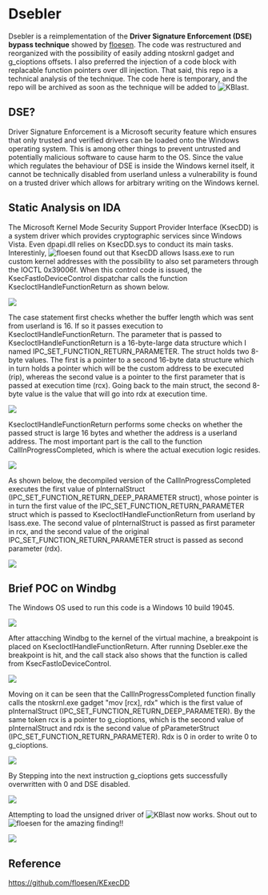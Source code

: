 # Dsebler
Dsebler is a reimplementation of the __Driver Signature Enforcement (DSE) bypass technique__ showed by [floesen](https://github.com/floesen/KExecDD). The code was restructured and reorganized with the possibility of easily adding ntoskrnl gadget and g_cioptions offsets. I also preferred the injection of a code block with replacable function pointers over dll injection. That said, this repo is a technical analysis of the technique. The code here is temporary, and the repo will be archived as soon as the technique will be added to ![KBlast](https://github.com/lem0nSec/KBlast).

## DSE?
Driver Signature Enforcement is a Microsoft security feature which ensures that only trusted and verified drivers can be loaded onto the Windows operating system. This is among other things to prevent untrusted and potentially malicious software to cause harm to the OS. Since the value which regulates the behaviour of DSE is inside the Windows kernel itself, it cannot be technically disabled from userland unless a vulnerability is found on a trusted driver which allows for arbitrary writing on the Windows kernel.

## Static Analysis on IDA
The Microsoft Kernel Mode Security Support Provider Interface (KsecDD) is a system driver which provides cryptographic services since Windows Vista. Even dpapi.dll relies on KsecDD.sys to conduct its main tasks. Interestinly, ![floesen](https://github.com/floesen) found out that KsecDD allows lsass.exe to run custom kernel addresses with the possibility to also set parameters through the IOCTL 0x39006f. When this control code is issued, the KsecFastIoDeviceControl dispatchar calls the function KsecIoctlHandleFunctionReturn as shown below.

![](pictures/3.png)


The case statement first checks whether the buffer length which was sent from userland is 16. If so it passes execution to KsecIoctlHandleFunctionReturn.
The parameter that is passed to KsecIoctlHandleFunctionReturn is a 16-byte-large data structure which I named IPC_SET_FUNCTION_RETURN_PARAMETER. The struct holds two 8-byte values. The first is a pointer to a second 16-byte data structure which in turn holds a pointer which will be the custom address to be executed (rip), whereas the second value is a pointer to the first parameter that is passed at execution time (rcx). Going back to the main struct, the second 8-byte value is the value that will go into rdx at execution time.

![](pictures/8.png)


 KsecIoctlHandleFunctionReturn performs some checks on whether the passed struct is large 16 bytes and whether the address is a userland address. The most important part is the call to the function CallInProgressCompleted, which is where the actual execution logic resides.

 ![](pictures/4.png)


 As shown below, the decompiled version of the CallInProgressCompleted executes the first value of pInternalStruct (IPC_SET_FUNCTION_RETURN_DEEP_PARAMETER struct), whose pointer is in turn the first value of the IPC_SET_FUNCTION_RETURN_PARAMETER struct which is passed to KsecIoctlHandleFunctionReturn from userland by lsass.exe. The second value of pInternalStruct is passed as first parameter in rcx, and the second value of the original IPC_SET_FUNCTION_RETURN_PARAMETER struct is passed as second parameter (rdx).


![](pictures/5.png)


## Brief POC on Windbg
The Windows OS used to run this code is a Windows 10 build 19045.

![](pictures/9.png)

After attacching Windbg to the kernel of the virtual machine, a breakpoint is placed on KsecIoctlHandleFunctionReturn. After running Dsebler.exe the breakpoint is hit, and the call stack also shows that the function is called from KsecFastIoDeviceControl.

![](pictures/1.png)


Moving on it can be seen that the CallInProgressCompleted function finally calls the ntoskrnl.exe gadget "mov \[rcx\], rdx" which is the first value of pInternalStruct (IPC_SET_FUNCTION_RETURN_DEEP_PARAMETER). By the same token rcx is a pointer to g_cioptions, which is the second value of pInternalStruct and rdx is the second value of pParameterStruct (IPC_SET_FUNCTION_RETURN_PARAMETER). Rdx is 0 in order to write 0 to g_cioptions.

![](pictures/2.png)


By Stepping into the next instruction g_cioptions gets successfully overwritten with 0 and DSE disabled.

![](pictures/6.png)

Attempting to load the unsigned driver of ![KBlast](https://github.com/lem0nSec/KBlast) now works. Shout out to ![floesen](https://github.com/floesen) for the amazing finding!!

![](pictures/7.png)


## Reference
https://github.com/floesen/KExecDD
